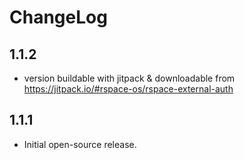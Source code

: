 # ChangeLog

## 1.1.2
- version buildable with jitpack & downloadable from https://jitpack.io/#rspace-os/rspace-external-auth

## 1.1.1
- Initial open-source release.